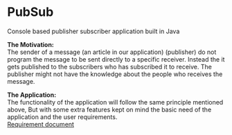# PubSub
Console based publisher subscriber application built in Java

<b>The Motivation:</b><br>
The sender of a message (an article in our application) (publisher) do not program the message to be sent directly to a specific receiver. Instead the it gets published to the subscribers who has subscribed it to receive. The publisher might not have the knowledge about the people who receives  the message.

<b>The Application:</b><br>
The functionality of the application will follow the same principle mentioned above, But with some extra features kept on mind the basic need of the application and the user requirements.
<br>
<a href="https://drive.google.com/open?id=1KpkIhEoWfkaKB5nYvNgwDMrsVU8mB_Ri">Requirement document</a>
